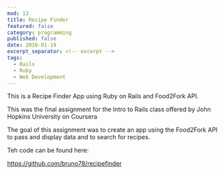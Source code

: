 ```yaml
---
mod: 13
title: Recipe Finder
featured: false
category: programming
published: false
date: 2016-01-19
excerpt_separator: <!-- excerpt -->
tags:
  - Rails
  - Ruby
  - Web Development
---
```


This is a Recipe Finder App using Ruby on Rails and Food2Fork API.
<!-- excerpt -->

This was the final assignment for the Intro to Rails class offered by John Hopkins University on Coursera

The goal of this assignment was to create an app using the Food2Fork API to pass and display data and to search for recipes.


Teh code can be found here:

<https://github.com/bruno78/recipefinder>
